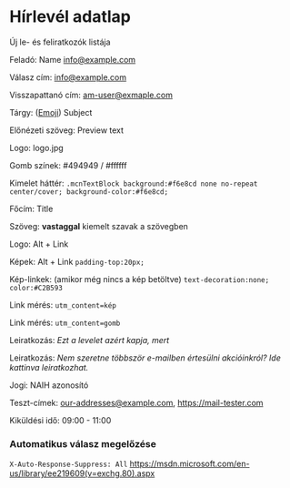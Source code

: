 # Hírlevél adatlap

Új le- és feliratkozók listája

Feladó: Name <info@example.com>

Válasz cím: info@example.com

Visszapattanó cím: am-user@exmaple.com

Tárgy: ([Emoji](https://getemoji.com/)) Subject

Előnézeti szöveg: Preview text

Logo: logo.jpg

Gomb színek: #494949 / #ffffff

Kimelet háttér: `.mcnTextBlock background:#f6e8cd none no-repeat center/cover; background-color:#f6e8cd;`

Főcím: Title

Szöveg: **vastaggal** kiemelt szavak a szövegben

Logo: Alt + Link

Képek: Alt + Link `padding-top:20px;`

Kép-linkek: (amikor még nincs a kép betöltve) `text-decoration:none; color:#C2B593`

Link mérés: `utm_content=kép`

Link mérés: `utm_content=gomb`

Leiratkozás: *Ezt a levelet azért kapja, mert*

Leiratkozás: *Nem szeretne többször e-mailben értesülni akcióinkról? Ide kattinva leiratkozhat.*

Jogi: NAIH azonosító

Teszt-címek: our-addresses@example.com, https://mail-tester.com

Kiküldési idő: 09:00 - 11:00

### Automatikus válasz megelőzése

`X-Auto-Response-Suppress: All` https://msdn.microsoft.com/en-us/library/ee219609(v=exchg.80).aspx
